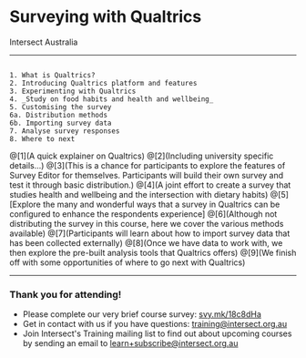 # Surveying with Qualtrics

Intersect Australia

---
```

1. What is Qualtrics?
2. Introducing Qualtrics platform and features
3. Experimenting with Qualtrics
4. _Study on food habits and health and wellbeing_
5. Customising the survey
6a. Distribution methods
6b. Importing survey data
7. Analyse survey responses
8. Where to next
```

@[1](A quick explainer on  Qualtrics)
@[2](Including university specific details...)
@[3](This is a chance for participants to explore the features of Survey Editor for themselves. Participants will build their own survey and test it through basic distribution.)
@[4](A joint effort to create a survey that studies health and wellbeing and the intersection with dietary habits)
@[5][Explore the many and wonderful ways that a survey in Qualtrics can be configured to enhance the respondents experience]
@[6](Although not distributing the survey in this course, here we cover the various methods available)
@[7](Participants will learn about how to import survey data that has been collected externally)
@[8](Once we have data to work with, we then explore the pre-built analysis tools that Qualtrics offers)
@[9](We finish off with some opportunities of where to go next with Qualtrics)

---
### Thank you for attending!

- Please complete our very brief course survey: [svy.mk/18c8dHa](http://svy.mk/18c8dHa)
- Get in contact with us if you have questions: [training@intersect.org.au](mailto:training@intersect.org.au)
- Join Intersect's Training mailing list to find out about upcoming courses by sending an email to [learn+subscribe@intersect.org.au](mailto:learn+subscribe@intersect.org.au)
